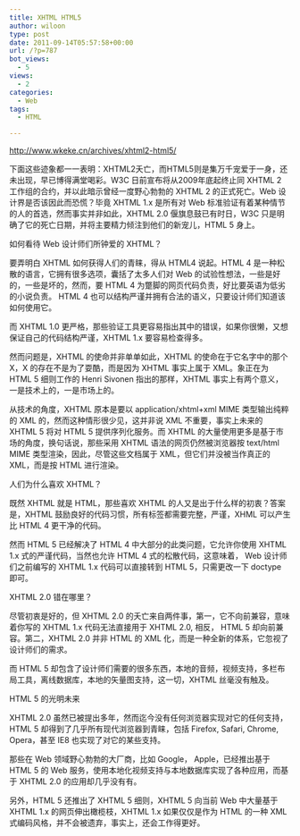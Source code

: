 ```yaml
---
title: XHTML HTML5
author: wiloon
type: post
date: 2011-09-14T05:57:58+00:00
url: /?p=787
bot_views:
  - 5
views:
  - 2
categories:
  - Web
tags:
  - HTML

---
```

http://www.wkeke.cn/archives/xhtml2-html5/

下面这些迹象都一一表明：XHTML2夭亡，而HTML5则是集万千宠爱于一身，还未出现，早已博得满堂喝彩。W3C 日前宣布将从2009年底起终止同 XHTML 2 工作组的合约，并以此暗示曾经一度野心勃勃的 XHTML 2 的正式死亡。Web 设计界是否该因此而恐慌？毕竟 XHTML 1.x 是所有对 Web 标准验证有着某种情节的人的首选，然而事实并非如此，XHTML 2.0 偃旗息鼓已有时日，W3C 只是明确了它的死亡日期，并将主要精力倾注到他们的新宠儿，HTML 5 身上。

如何看待 Web 设计师们所钟爱的 XHTML？
  
要弄明白 XHTML 如何获得人们的青睐，得从 HTML4 说起。HTML 4 是一种松散的语言，它拥有很多选项，囊括了太多人们对 Web 的试验性想法，一些是好的，一些是坏的，然而，要 HTML 4 为蹩脚的网页代码负责，好比要英语为低劣的小说负责。 HTML 4 也可以结构严谨并拥有合法的语义，只要设计师们知道该如何使用它。
  
而 XHTML 1.0 更严格，那些验证工具更容易指出其中的错误，如果你很懒，又想保证自己的代码结构严谨，XHTML 1.x 要容易检查得多。
  
然而问题是，XHTML 的使命并非单单如此，XHTML 的使命在于它名字中的那个 X，X 的存在不是为了耍酷，而是因为 XHTML 事实上属于 XML。象正在为 HTML 5 细则工作的 Henri Sivonen 指出的那样，XHTML 事实上有两个意义，一是技术上的，一是市场上的。
  
从技术的角度，XHTML 原本是要以 application/xhtml+xml MIME 类型输出纯粹的 XML 的，然而这种情形很少见，这并非说 XML 不重要，事实上未来的 XHTML 5 将对 HTML 5 提供序列化服务。而 XHTML 的大量使用更多是基于市场的角度，换句话说，那些采用 XHTML 语法的网页仍然被浏览器按 text/html MIME 类型渲染，因此，尽管这些文档属于 XML，但它们并没被当作真正的 XML，而是按 HTML 进行渲染。

人们为什么喜欢 XHTML？
  
既然 XHTML 就是 HTML，那些喜欢 XHTML 的人又是出于什么样的初衷？答案是，XHTML 鼓励良好的代码习惯，所有标签都需要完整，严谨，XHML 可以产生比 HTML 4 更干净的代码。
  
然而 HTML 5 已经解决了 HTML 4 中大部分的此类问题，它允许你使用 XHTML 1.x 式的严谨代码，当然也允许 HTML 4 式的松散代码，这意味着， Web 设计师们之前编写的 XHTML 1.x 代码可以直接转到 HTML 5，只需更改一下 doctype 即可。

XHTML 2.0 错在哪里？
  
尽管初衷是好的，但 XHTML 2.0 的夭亡来自两件事，第一，它不向前兼容，意味着你写的 XHTML 1.x 代码无法直接用于 XHTML 2.0, 相反， HTML 5 却向前兼容。第二，XHTML 2.0 并非 HTML 的 XML 化，而是一种全新的体系，它忽视了设计师们的需求。
  
而 HTML 5 却包含了设计师们需要的很多东西，本地的音频，视频支持，多栏布局工具，离线数据库，本地的矢量图支持，这一切，XHTML 丝毫没有触及。

HTML 5 的光明未来
  
XHTML 2.0 虽然已被提出多年，然而迄今没有任何浏览器实现对它的任何支持，HTML 5 却得到了几乎所有现代浏览器到青睐，包括 Firefox, Safari, Chrome, Opera，甚至 IE8 也实现了对它的某些支持。
  
那些在 Web 领域野心勃勃的大厂商，比如 Google， Apple，已经推出基于 HTML 5 的 Web 服务，使用本地化视频支持与本地数据库实现了各种应用，而基于 XHTML 2.0 的应用却几乎没有有。
  
另外，HTML 5 还推出了 XHTML 5 细则，XHTML 5 向当前 Web 中大量基于 XHTML 1.x 的网页伸出橄榄枝，XHTML 1.x 如果仅仅是作为 HTML 的一种 XML 式编码风格，并不会被遗弃，事实上，还会工作得更好。
